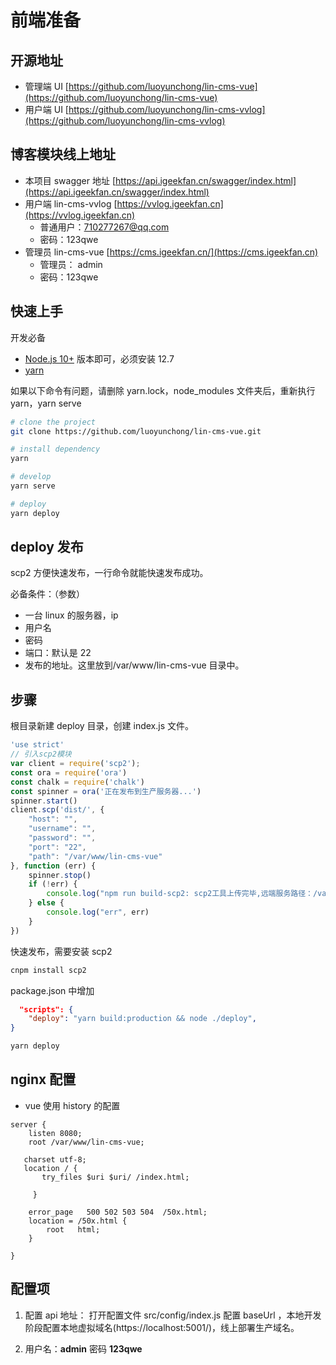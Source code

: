 # 前端准备

## 开源地址

- 管理端 UI [https://github.com/luoyunchong/lin-cms-vue](https://github.com/luoyunchong/lin-cms-vue)
- 用户端 UI [https://github.com/luoyunchong/lin-cms-vvlog](https://github.com/luoyunchong/lin-cms-vvlog)

## 博客模块线上地址

- 本项目 swagger 地址 [https://api.igeekfan.cn/swagger/index.html](https://api.igeekfan.cn/swagger/index.html)
- 用户端 lin-cms-vvlog [https://vvlog.igeekfan.cn](https://vvlog.igeekfan.cn)
  - 普通用户：710277267@qq.com
  - 密码：123qwe
- 管理员 lin-cms-vue [https://cms.igeekfan.cn/](https://cms.igeekfan.cn)
  - 管理员： admin
  - 密码：123qwe

## 快速上手

开发必备

- [Node.js 10+](https://nodejs.org/en/) 版本即可，必须安装 12.7
- [yarn](https://yarnpkg.com/zh-Hant/docs/install#windows-stable)

如果以下命令有问题，请删除 yarn.lock，node_modules 文件夹后，重新执行 yarn，yarn serve

```bash
# clone the project
git clone https://github.com/luoyunchong/lin-cms-vue.git

# install dependency
yarn

# develop
yarn serve

# deploy
yarn deploy
```

## deploy 发布

scp2 方便快速发布，一行命令就能快速发布成功。

必备条件：（参数）

- 一台 linux 的服务器，ip
- 用户名
- 密码
- 端口：默认是 22
- 发布的地址。这里放到/var/www/lin-cms-vue 目录中。

## 步骤

根目录新建 deploy 目录，创建 index.js 文件。

```js
'use strict'
// 引入scp2模块
var client = require('scp2');
const ora = require('ora')
const chalk = require('chalk')
const spinner = ora('正在发布到生产服务器...')
spinner.start()
client.scp('dist/', {
    "host": "",
    "username": "",
    "password": "",
    "port": "22",
    "path": "/var/www/lin-cms-vue"
}, function (err) {
    spinner.stop()
    if (!err) {
        console.log("npm run build-scp2: scp2工具上传完毕,远端服务路径：/var/www/lin-cms-vue")
    } else {
        console.log("err", err)
    }
})
```

快速发布，需要安装 scp2

```bash
cnpm install scp2
```

package.json 中增加

```json
  "scripts": {
    "deploy": "yarn build:production && node ./deploy",
}
```

```bash
yarn deploy
```

## nginx 配置

- vue 使用 history 的配置

```
server {
    listen 8080;
    root /var/www/lin-cms-vue;

   charset utf-8;
   location / {
       try_files $uri $uri/ /index.html;

     }

    error_page   500 502 503 504  /50x.html;
    location = /50x.html {
        root   html;
    }

}
```

## 配置项

1. 配置 api 地址： 打开配置文件 src/config/index.js 配置 baseUrl ，本地开发阶段配置本地虚拟域名(https://localhost:5001/)，线上部署生产域名。

2. 用户名：**admin** 密码 **123qwe**
